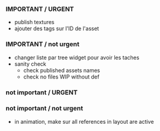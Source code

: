 ### IMPORTANT / URGENT
- publish textures
- ajouter des tags sur l'ID de l'asset

### IMPORTANT / not urgent
- changer liste par tree widget pour avoir les taches
- sanity check
    - check published assets names
    - check no files WIP without def

### not important / URGENT

### not important / not urgent
- in animation, make sur all references in layout are active